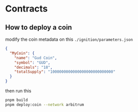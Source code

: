 # Contracts

## How to deploy a coin

modify the coin metadata on this `./ignition/parameters.json`
```json
{
  "MyCoin": {
    "name": "Gud Coin",
    "symbol": "GUD",
    "decimals": "18",
    "totalSupply": "1000000000000000000000000000"
  }
}
```

then run this
```sh
pnpm build
pnpm deploy:coin --network arbitrum
```
